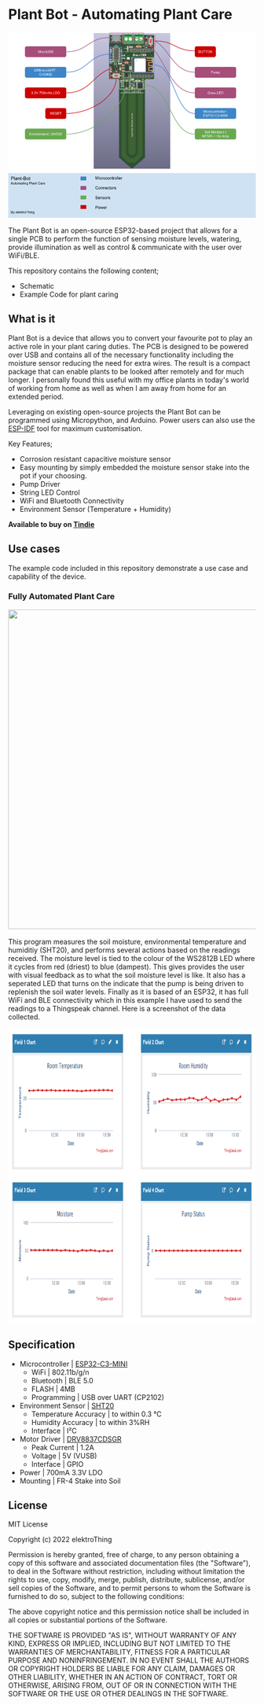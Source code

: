 # Plant Bot - Automating Plant Care
![](./images/Plant-Bot.png)
 
The Plant Bot is an open-source ESP32-based project that allows for a single PCB to perform the function of sensing moisture levels, watering, provide illumination as well as control & communicate with the user over WiFi/BLE. 
 
 This repository contains the following content;
 - Schematic
 - Example Code for plant caring
 
 ## What is it

Plant Bot is a device that allows you to convert your favourite pot to play an active role in your plant caring duties. The PCB is designed to be powered over USB and contains all of the necessary functionality including the moisture sensor reducing the need for extra wires. The result is a compact package that can enable plants to be looked after remotely and for much longer. I personally found this useful with my office plants in today's world of working from home as well as when I am away from home for an extended period.

Leveraging on existing open-source projects the Plant Bot can be programmed using Micropython, and Arduino. Power users can also use the [ESP-IDF](https://github.com/espressif/esp-idf) tool for maximum customisation. 

Key Features;
- Corrosion resistant capacitive moisture sensor
- Easy mounting by simply embedded the moisture sensor stake into the pot if your choosing.
- Pump Driver
- String LED Control
- WiFi and Bluetooth Connectivity
- Environment Sensor (Temperature + Humidity)

**Available to buy on [Tindie](https://www.tindie.com/products/elektrothing/plant-bot/)**

## Use cases
The example code included in this repository demonstrate a use case and capability of the device.

### Fully Automated Plant Care
<p align="center">
<img src="./images/IMG20220421175048.jpg" width="1000" height="650"/>
</p>
This program measures the soil moisture, environmental temperature and humiditiy (SHT20), and performs several actions based on the readings received. The moisture level is tied to the colour of the WS2812B LED where it cycles from red (driest) to blue (dampest). This gives provides the user with visual feedback as to what the soil moisture level is like. It also has a seperated LED that turns on the indicate that the pump is being driven to replenish the soil water levels. Finally as it is based of an ESP32, it has full WiFi and BLE connectivity which in this example I have used to send the readings to a Thingspeak channel. Here is a screenshot of the data collected.
<p align="center">
<img src="./images/thingspeak.png" width="1000" height="600"/>
</p>

## Specification
* Microcontroller | [ESP32-C3-MINI](https://www.espressif.com/sites/default/files/documentation/esp32-c3-mini-1_datasheet_en.pdf)
    * WiFi | 802.11b/g/n
    * Bluetooth | BLE 5.0
    * FLASH | 4MB
    * Programming | USB over UART (CP2102)
* Environment Sensor | [SHT20](https://sensirion.com/products/catalog/SHT20/)
    * Temperature Accuracy | to within 0.3 °C
    * Humidity Accuracy | to within 3%RH
    * Interface | I²C
* Motor Driver | [DRV8837CDSGR](https://www.ti.com/product/DRV8837C)
    * Peak Current | 1.2A
    * Voltage | 5V (VUSB) 
    * Interface | GPIO
* Power | 700mA 3.3V LDO
* Mounting | FR-4 Stake into Soil

## License

MIT License

Copyright (c) 2022 elektroThing

Permission is hereby granted, free of charge, to any person obtaining a copy
of this software and associated documentation files (the "Software"), to deal
in the Software without restriction, including without limitation the rights
to use, copy, modify, merge, publish, distribute, sublicense, and/or sell
copies of the Software, and to permit persons to whom the Software is
furnished to do so, subject to the following conditions:

The above copyright notice and this permission notice shall be included in all
copies or substantial portions of the Software.

THE SOFTWARE IS PROVIDED "AS IS", WITHOUT WARRANTY OF ANY KIND, EXPRESS OR
IMPLIED, INCLUDING BUT NOT LIMITED TO THE WARRANTIES OF MERCHANTABILITY,
FITNESS FOR A PARTICULAR PURPOSE AND NONINFRINGEMENT. IN NO EVENT SHALL THE
AUTHORS OR COPYRIGHT HOLDERS BE LIABLE FOR ANY CLAIM, DAMAGES OR OTHER
LIABILITY, WHETHER IN AN ACTION OF CONTRACT, TORT OR OTHERWISE, ARISING FROM,
OUT OF OR IN CONNECTION WITH THE SOFTWARE OR THE USE OR OTHER DEALINGS IN THE
SOFTWARE.
